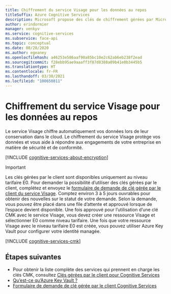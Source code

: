 ```yaml
---
title: Chiffrement du service Visage pour les données au repos
titleSuffix: Azure Cognitive Services
description: Microsoft propose des clés de chiffrement gérées par Microsoft et vous permet également de gérer vos abonnements Cognitive Services à l’aide de vos propres clés, appelées clés gérées par le client (CMK). Cet article traite du chiffrement des données au repos pour Visage et de l’activation et de la gestion de CMK.
author: erindormier
manager: venkyv
ms.service: cognitive-services
ms.subservice: face-api
ms.topic: conceptual
ms.date: 08/28/2020
ms.author: egeaney
ms.openlocfilehash: a46253e586aaf90a85bc10e2c62ab6eb238f2ead
ms.sourcegitcommit: f28ebb95ae9aaaff3f87d8388a09b41e0b3445b5
ms.translationtype: HT
ms.contentlocale: fr-FR
ms.lasthandoff: 03/30/2021
ms.locfileid: "100650811"
---
```

# <a name="face-service-encryption-of-data-at-rest"></a>Chiffrement du service Visage pour les données au repos

Le service Visage chiffre automatiquement vos données lors de leur conservation dans le cloud. Le chiffrement du service Visage protège vos données et vous aide à répondre aux engagements de votre entreprise en matière de sécurité et de conformité.

[!INCLUDE [cognitive-services-about-encryption](../includes/cognitive-services-about-encryption.md)]

> [!IMPORTANT]
> Les clés gérées par le client sont disponibles uniquement au niveau tarifaire E0. Pour demander la possibilité d’utiliser des clés gérées par le client, complétez et envoyez le [formulaire de demande de clé gérée par le client du service Visage](https://aka.ms/cogsvc-cmk). Comptez environ 3 à 5 jours ouvrables pour obtenir des nouvelles sur le statut de votre demande. Selon la demande, vous pouvez être placé dans une file d’attente et approuvé lorsque de l’espace devient disponible. Une fois approuvé pour l’utilisation d’une clé CMK avec le service Visage, vous devez créer une ressource Visage et sélectionner E0 comme niveau tarifaire. Une fois que votre ressource Visage avec le niveau tarifaire E0 est créée, vous pouvez utiliser Azure Key Vault pour configurer votre identité managée.

[!INCLUDE [cognitive-services-cmk](../includes/configure-customer-managed-keys.md)]

## <a name="next-steps"></a>Étapes suivantes

* Pour obtenir la liste complète des services qui prennent en charge les clés CMK, consultez [Clés gérées par le client pour Cognitive Services](../encryption/cognitive-services-encryption-keys-portal.md)
* [Qu’est-ce qu’Azure Key Vault ?](../../key-vault/general/overview.md)
* [Formulaire de demande de clé gérée par le client Cognitive Services](https://aka.ms/cogsvc-cmk)
